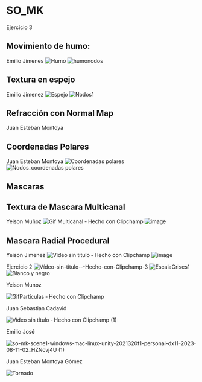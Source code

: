 # SO_MK

Ejercicio 3

## Movimiento de humo: 
Emilio Jimenes
![Humo](https://github.com/juansecadavid/SO_MK/assets/94581304/70a38a48-23da-4eb7-a161-cd83fc53b642)
![humonodos](https://github.com/juansecadavid/SO_MK/assets/94581304/5f7fcde1-fee6-4965-8940-e523245c4fa8)

## Textura en espejo
Emilio Jimenez
![Espejo](https://github.com/juansecadavid/SO_MK/assets/94581304/232b259d-c681-4e28-bc61-2c98ba7c3179)
![Nodos1](https://github.com/juansecadavid/SO_MK/assets/94581304/07648c76-fa16-419b-94d5-67edc5b266ea)

## Refracción con Normal Map
Juan Esteban Montoya

## Coordenadas Polares
Juan Esteban Montoya
![Coordenadas polares](https://github.com/juansecadavid/SO_MK/assets/88934554/74e1d541-2b48-4e7b-9be3-98ea4f9aa27a)
![Nodos_coordenadas polares](https://github.com/juansecadavid/SO_MK/assets/88934554/ea4df37d-4bdc-4c18-98ce-7b8d67f3b066)




## Mascaras


## Textura de Mascara Multicanal
Yeison Muñoz
![Gif Multicanal ‐ Hecho con Clipchamp](https://github.com/juansecadavid/SO_MK/assets/81535891/74566377-d587-4d46-8512-3b9880434a3c)
![image](https://github.com/juansecadavid/SO_MK/assets/81535891/38e02ffd-b598-4a5f-8fbc-9e7976d8f610)


## Mascara Radial Procedural
Yeison Jimenez
![Vídeo sin título ‐ Hecho con Clipchamp](https://github.com/juansecadavid/SO_MK/assets/81535891/bbb46c58-c97a-479d-bfe2-d87b2276eebb)
![image](https://github.com/juansecadavid/SO_MK/assets/81535891/10069457-2766-4d8c-b4e2-119c0d6a9df1)

Ejercicio 2
![Vídeo-sin-título-‐-Hecho-con-Clipchamp-_3_](https://github.com/juansecadavid/SO_MK/assets/71040945/e7d02691-81a3-48f8-a45d-3f187ec4b537)
![EscalaGrises1](https://github.com/juansecadavid/SO_MK/assets/71040945/5ccd6bc8-ffa0-448e-9c06-dc98f84d00df)
![Blanco y negro](https://github.com/juansecadavid/SO_MK/assets/88934554/37d53266-67a3-429b-bcd9-43a04b089e1d)



Yeison Munoz


![GifParticulas ‐ Hecho con Clipchamp](https://github.com/juansecadavid/SO_MK/assets/81535891/5fb53cad-1129-4339-b9e8-7decfb0788f8)




Juan Sebastian Cadavid


![Vídeo sin título ‐ Hecho con Clipchamp (1)](https://github.com/juansecadavid/SO_MK/assets/71040945/75ef25d1-59a3-43cb-82fd-031ac942ebf5)



Emilio José


![so-mk-scene1-windows-mac-linux-unity-2021320f1-personal-dx11-2023-08-11-02_HZNcvj4U (1)](https://github.com/juansecadavid/SO_MK/assets/94581304/bc69c85a-f4c9-4340-b45c-4d4bbd558898)



Juan Esteban Montoya Gómez




![Tornado](https://github.com/juansecadavid/SO_MK/assets/88934554/4b4dd451-aaaa-45e1-b1e1-3d028f6e9c58)
